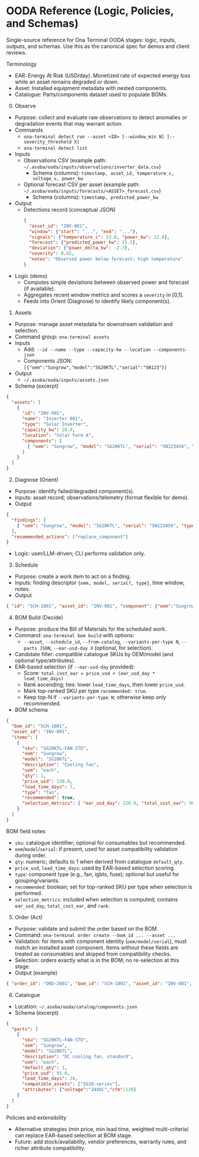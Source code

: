 # OODA Reference (Logic, Policies, and Schemas)

Single-source reference for Ona Terminal OODA stages: logic, inputs, outputs, and schemas. Use this as the canonical spec for demos and client reviews.

Terminology
- EAR: Energy At Risk (USD/day). Monetized rate of expected energy loss while an asset remains degraded or down.
- Asset: Installed equipment metadata with nested components.
- Catalogue: Parts/components dataset used to populate BOMs.

0) Observe
- Purpose: collect and evaluate raw observations to detect anomalies or degradation events that may warrant action.
- Commands
  - `ona-terminal detect run --asset <ID> [--window_min N] [--severity_threshold X]`
  - `ona-terminal detect list`
- Inputs
  - Observations CSV (example path: `~/.asoba/ooda/inputs/observations/inverter_data.csv`)
    - Schema (columns): `timestamp, asset_id, temperature_c, voltage_v, power_kw`
  - Optional forecast CSV per asset (example path: `~/.asoba/ooda/inputs/forecasts/<ASSET>_forecast.csv`)
    - Schema (columns): `timestamp, predicted_power_kw`
- Output
  - Detections record (conceptual JSON)
    ```json
    {
      "asset_id": "INV-001",
      "window": {"start": "...", "end": "..."},
      "signals": {"temperature_c": 53.8, "power_kw": 12.8},
      "forecast": {"predicted_power_kw": 15.5},
      "deviation": {"power_delta_kw": -2.7},
      "severity": 0.82,
      "notes": "Observed power below forecast; high temperature"
    }
    ```
- Logic (demo)
  - Computes simple deviations between observed power and forecast (if available).
  - Aggregates recent window metrics and scores a `severity` in [0,1].
  - Feeds into Orient (Diagnose) to identify likely component(s).

1) Assets
- Purpose: manage asset metadata for downstream validation and selection.
- Command group: `ona-terminal assets`
- Inputs
  - Add: `--id --name --type --capacity-kw --location --components-json`
  - Components JSON: `[{"oem":"Sungrow","model":"SG20KTL","serial":"SN123"}]`
- Output
  - `~/.asoba/ooda/inputs/assets.json`
- Schema (excerpt)
```json
{
  "assets": [
    {
      "id": "INV-001",
      "name": "Inverter 001",
      "type": "Solar Inverter",
      "capacity_kw": 20.0,
      "location": "Solar Farm A",
      "components": [
        { "oem": "Sungrow", "model": "SG20KTL", "serial": "SN123456", "type": "inverter" }
      ]
    }
  ]
}
```

2) Diagnose (Orient)
- Purpose: identify failed/degraded component(s).
- Inputs: asset record; observations/telemetry (format flexible for demo).
- Output
```json
{
  "findings": [
    { "oem": "Sungrow", "model": "SG20KTL", "serial": "SN123456", "type": "fan", "severity": 0.8, "notes": "High temp; fan stall" }
  ],
  "recommended_actions": ["replace_component"]
}
```
- Logic: user/LLM-driven; CLI performs validation only.

3) Schedule
- Purpose: create a work item to act on a finding.
- Inputs: finding descriptor `{oem, model, serial?, type}`, time window, notes.
- Output
```json
{ "id": "SCH-1001", "asset_id": "INV-001", "component": {"oem":"Sungrow","model":"SG20KTL","type":"fan"}, "window": {"start":"...","end":"..."} }
```

4) BOM Build (Decide)
- Purpose: produce the Bill of Materials for the scheduled work.
- Command: `ona-terminal bom build` with options:
  - `--asset`, `--schedule_id`, `--from-catalog`, `--variants-per-type N`, `--parts JSON`, `--ear-usd-day X` (optional, for selection).
- Candidate filter: compatible catalogue SKUs by OEM/model (and optional type/attributes).
- EAR-based selection (if `--ear-usd-day` provided):
  - Score: `total_cost_ear = price_usd + (ear_usd_day * lead_time_days)`
  - Rank ascending; ties: lower `lead_time_days`, then lower `price_usd`.
  - Mark top-ranked SKU per type `recommended: true`.
  - Keep top-N if `--variants-per-type N`; otherwise keep only recommended.
- BOM schema
```json
{
  "bom_id": "SCH-1001",
  "asset_id": "INV-001",
  "items": [
    {
      "sku": "SG20KTL-FAN-STD",
      "oem": "Sungrow",
      "model": "SG20KTL",
      "description": "Cooling fan",
      "uom": "each",
      "qty": 1,
      "price_usd": 120.0,
      "lead_time_days": 7,
      "type": "fan",
      "recommended": true,
      "selection_metrics": { "ear_usd_day": 120.0, "total_cost_ear": 960.0, "rank": 1 }
    }
  ]
}
```

BOM field notes
- `sku`: catalogue identifier; optional for consumables but recommended.
- `oem`/`model`/`serial`: if present, used for asset compatibility validation during order.
- `qty`: numeric; defaults to 1 when derived from catalogue `default_qty`.
- `price_usd`, `lead_time_days`: used by EAR-based selection scoring.
- `type`: component type (e.g., fan, igbts, fuse); optional but useful for grouping/variants.
- `recommended`: boolean; set for top-ranked SKU per type when selection is performed.
- `selection_metrics`: included when selection is computed; contains `ear_usd_day`, `total_cost_ear`, and `rank`.

5) Order (Act)
- Purpose: validate and submit the order based on the BOM.
- Command: `ona-terminal order create --bom_id ... --asset ...`
- Validation: for items with component identity (`oem/model/serial`), must match an installed asset component. Items without these fields are treated as consumables and skipped from compatibility checks.
- Selection: orders exactly what is in the BOM; no re-selection at this stage.
- Output (example)
```json
{ "order_id": "ORD-2001", "bom_id": "SCH-1001", "asset_id": "INV-001", "status": "submitted" }
```

6) Catalogue
- Location: `~/.asoba/ooda/catalog/components.json`
- Schema (excerpt)
```json
{
  "parts": [
    {
      "sku": "SG20KTL-FAN-STD",
      "oem": "Sungrow",
      "model": "SG20KTL",
      "description": "DC cooling fan, standard",
      "uom": "each",
      "default_qty": 1,
      "price_usd": 95.0,
      "lead_time_days": 10,
      "compatible_assets": ["SG20-series"],
      "attributes": {"voltage":"24VDC","cfm":120}
    }
  ]
}
```

Policies and extensibility
- Alternative strategies (min price, min lead time, weighted multi-criteria) can replace EAR-based selection at BOM stage.
- Future: add stock/availability, vendor preferences, warranty rules, and richer attribute compatibility.
